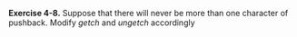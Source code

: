 **Exercise 4-8.** Suppose that there will never be more than one character of pushback. Modify *getch* and 
*ungetch* accordingly
